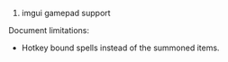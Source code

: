 1. imgui gamepad support

Document limitations:
* Hotkey bound spells instead of the summoned items.
